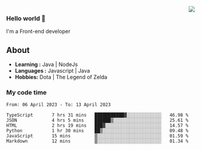 <img align='right' src="https://github-readme-stats.vercel.app/api?username=jumodada&show_icons=true&theme=vue">

### Hello world 👋

I'm a Front-end developer 
    
## About
-  **Learning :** Java | NodeJs
-  **Languages :** Javascript | Java
-  **Hobbies:** Dota | The Legend of Zelda

### My code time

<!--START_SECTION:waka-->

```text
From: 06 April 2023 - To: 13 April 2023

TypeScript       7 hrs 31 mins   ███████████▓░░░░░░░░░░░░░   46.98 %
JSON             4 hrs 5 mins    ██████▒░░░░░░░░░░░░░░░░░░   25.61 %
HTML             2 hrs 19 mins   ███▓░░░░░░░░░░░░░░░░░░░░░   14.57 %
Python           1 hr 30 mins    ██▒░░░░░░░░░░░░░░░░░░░░░░   09.48 %
JavaScript       15 mins         ▒░░░░░░░░░░░░░░░░░░░░░░░░   01.59 %
Markdown         12 mins         ▒░░░░░░░░░░░░░░░░░░░░░░░░   01.34 %
```

<!--END_SECTION:waka-->
